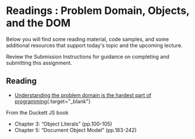 # Readings : Problem Domain, Objects, and the DOM

Below you will find some reading material, code samples, and some additional resources that support today's topic and the upcoming lecture.

Review the Submission Instructions for guidance on completing and submitting this assignment.

## Reading

- [Understanding the problem domain is the hardest part of programming](http://simpleprogrammer.com/2013/07/15/understanding-the-problem-domain-is-the-hardest-part-of-programming){:target="_blank"}

From the Duckett JS book

- Chapter 3: “Object Literals” (pp.100-105)
- Chapter 5: “Document Object Model” (pp.183-242)

<!-- 
## Additional Resources

### Videos

### Bookmark/Skim
 -->
